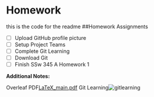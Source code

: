 # Homework
this is the code for the readme
##Homework Assignments
- [ ] Upload GitHub profile picture
- [ ] Setup Project Teams
- [ ] Complete Git Learning
- [ ] Download Git
- [ ] Finish SSw 345 A Homework 1

**Additional Notes:**


Overleaf PDF[LaTeX_main.pdf](https://github.com/CarlGuillaume2/Homework/files/12615227/LaTeX_main.pdf)
Git Learning![gitlearning](https://github.com/CarlGuillaume2/Homework/assets/145037493/9e0b4783-9a1d-4557-922d-6fc8ad7c2e8b)

